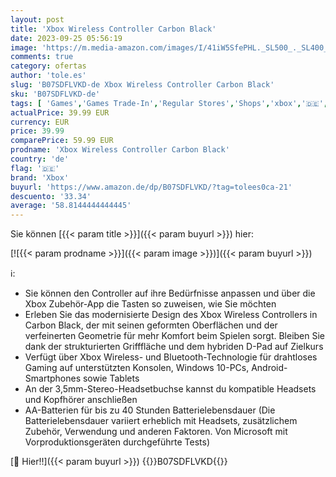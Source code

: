 ```yaml
---
layout: post
title: 'Xbox Wireless Controller Carbon Black'
date: 2023-09-25 05:56:19
image: 'https://m.media-amazon.com/images/I/41iW5SfePHL._SL500_._SL400_.jpg'
comments: true
category: ofertas
author: 'tole.es'
slug: 'B07SDFLVKD-de Xbox Wireless Controller Carbon Black'
sku: 'B07SDFLVKD-de'
tags: [ 'Games','Games Trade-In','Regular Stores','Shops','xbox','🇩🇪', ]
actualPrice: 39.99 EUR
currency: EUR
price: 39.99
comparePrice: 59.99 EUR
prodname: 'Xbox Wireless Controller Carbon Black'
country: 'de'
flag: '🇩🇪'
brand: 'Xbox'
buyurl: 'https://www.amazon.de/dp/B07SDFLVKD/?tag=tolees0ca-21'
descuento: '33.34'
average: '58.8144444444445'
---
```


Sie können [{{< param title >}}]({{< param buyurl >}}) hier:

[![{{< param prodname >}}]({{< param image >}})]({{< param buyurl >}})

ℹ️:

- Sie können den Controller auf ihre Bedürfnisse anpassen und über die Xbox Zubehör-App die Tasten so zuweisen, wie Sie möchten
- Erleben Sie das modernisierte Design des Xbox Wireless Controllers in Carbon Black, der mit seinen geformten Oberflächen und der verfeinerten Geometrie für mehr Komfort beim Spielen sorgt. Bleiben Sie dank der strukturierten Grifffläche und dem hybriden D-Pad auf Zielkurs
- Verfügt über Xbox Wireless- und Bluetooth-Technologie für drahtloses Gaming auf unterstützten Konsolen, Windows 10-PCs, Android-Smartphones sowie Tablets
- An der 3,5mm-Stereo-Headsetbuchse kannst du kompatible Headsets und Kopfhörer anschließen
- AA-Batterien für bis zu 40 Stunden Batterielebensdauer (Die Batterielebensdauer variiert erheblich mit Headsets, zusätzlichem Zubehör, Verwendung und anderen Faktoren. Von Microsoft mit Vorproduktionsgeräten durchgeführte Tests)

[🛒 Hier!!]({{< param buyurl >}})
{{<world>}}B07SDFLVKD{{</world>}}
